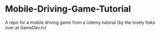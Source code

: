 # Mobile-Driving-Game-Tutorial
A repo for a mobile driving game from a Udemy tutorial (by the lovely folks over at GameDev.tv)
